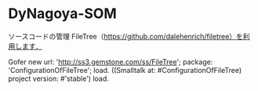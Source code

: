 DyNagoya-SOM
============



ソースコードの管理
FileTree（https://github.com/dalehenrich/filetree）を利用します．	

Gofer new
      url: 'http://ss3.gemstone.com/ss/FileTree';
      package: 'ConfigurationOfFileTree';
      load.
((Smalltalk at: #ConfigurationOfFileTree) project version: #'stable') load.